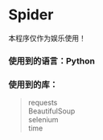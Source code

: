 # Spider
本程序仅作为娱乐使用！
### 使用到的语言：Python
### 使用到的库：
> requests<br>
> BeautifulSoup<br>
> selenium<br>
> time<br>
